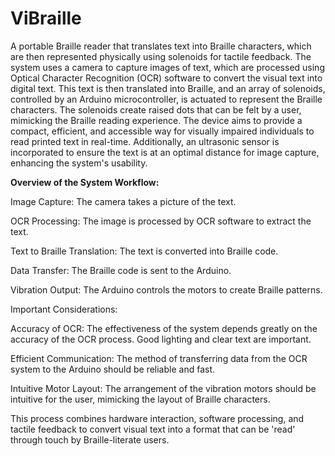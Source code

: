 # ViBraille

A portable Braille reader that translates text into Braille characters, which are then represented physically using solenoids for tactile feedback. The system uses a camera to capture images of text, which are processed using Optical Character Recognition (OCR) software to convert the visual text into digital text. This text is then translated into Braille, and an array of solenoids, controlled by an Arduino microcontroller, is actuated to represent the Braille characters. The solenoids create raised dots that can be felt by a user, mimicking the Braille reading experience. The device aims to provide a compact, efficient, and accessible way for visually impaired individuals to read printed text in real-time. Additionally, an ultrasonic sensor is incorporated to ensure the text is at an optimal distance for image capture, enhancing the system's usability.

**Overview of the System Workflow:**

Image Capture: The camera takes a picture of the text.

OCR Processing: The image is processed by OCR software to extract the text.

Text to Braille Translation: The text is converted into Braille code.

Data Transfer: The Braille code is sent to the Arduino.

Vibration Output: The Arduino controls the motors to create Braille patterns.

Important Considerations:

Accuracy of OCR: The effectiveness of the system depends greatly on the accuracy of the OCR process. Good lighting and clear text are important.

Efficient Communication: The method of transferring data from the OCR system to the Arduino should be reliable and fast.

Intuitive Motor Layout: The arrangement of the vibration motors should be intuitive for the user, mimicking the layout of Braille characters.

This process combines hardware interaction, software processing, and tactile feedback to convert visual text into a format that can be 'read' through touch by Braille-literate users.
